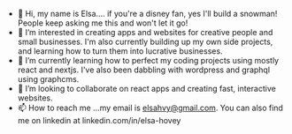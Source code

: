- 👋 Hi, my name is Elsa.... if you're a disney fan, yes I'll build a snowman! People keep asking me this and won't let it go!
- 👀 I’m interested in creating apps and websites for creative people and small businesses. I'm also currently building up my own side projects, and learning how to turn them into lucrative businesses.
- 🌱 I’m currently learning how to perfect my coding projects using mostly react and nextjs. I've also been dabbling with wordpress and graphql using graphcms.
- 💞️ I’m looking to collaborate on react apps and creating fast, interactive websites.
- 📫 How to reach me ...my email is elsahvy@gmail.com. You can also find me on linkedin at linkedin.com/in/elsa-hovey



